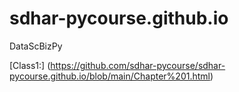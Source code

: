 # sdhar-pycourse.github.io
DataScBizPy

[Class1:] (https://github.com/sdhar-pycourse/sdhar-pycourse.github.io/blob/main/Chapter%201.html)
